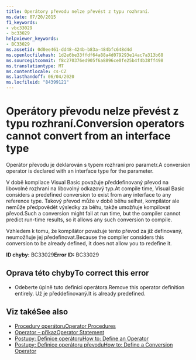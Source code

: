 ```yaml
---
title: Operátory převodu nelze převést z typu rozhraní.
ms.date: 07/20/2015
f1_keywords:
- vbc33029
- bc33029
helpviewer_keywords:
- BC33029
ms.assetid: 0d0ee461-dd48-424b-b83a-484bfc648d4d
ms.openlocfilehash: 1d2e6be33ffdf64a88a4d079293e14ac7a313b68
ms.sourcegitcommit: f8c270376ed905f6a8896ce0fe25b4f4b38ff498
ms.translationtype: MT
ms.contentlocale: cs-CZ
ms.lasthandoff: 06/04/2020
ms.locfileid: "84399121"
---
```

# <a name="conversion-operators-cannot-convert-from-an-interface-type"></a><span data-ttu-id="37697-102">Operátory převodu nelze převést z typu rozhraní.</span><span class="sxs-lookup"><span data-stu-id="37697-102">Conversion operators cannot convert from an interface type</span></span>
<span data-ttu-id="37697-103">Operátor převodu je deklarován s typem rozhraní pro parametr.</span><span class="sxs-lookup"><span data-stu-id="37697-103">A conversion operator is declared with an interface type for the parameter.</span></span>  
  
 <span data-ttu-id="37697-104">V době kompilace Visual Basic považuje předdefinovaný převod na libovolné rozhraní na libovolný odkazový typ.</span><span class="sxs-lookup"><span data-stu-id="37697-104">At compile time, Visual Basic considers a predefined conversion to exist from any interface to any reference type.</span></span> <span data-ttu-id="37697-105">Takový převod může v době běhu selhat, kompilátor ale nemůže předpovědět výsledky za běhu, takže umožňuje kompilovat převod.</span><span class="sxs-lookup"><span data-stu-id="37697-105">Such a conversion might fail at run time, but the compiler cannot predict run-time results, so it allows any such conversion to compile.</span></span>  
  
 <span data-ttu-id="37697-106">Vzhledem k tomu, že kompilátor považuje tento převod za již definovaný, neumožňuje jej předefinovat.</span><span class="sxs-lookup"><span data-stu-id="37697-106">Because the compiler considers this conversion to be already defined, it does not allow you to redefine it.</span></span>  
  
 <span data-ttu-id="37697-107">**ID chyby:** BC33029</span><span class="sxs-lookup"><span data-stu-id="37697-107">**Error ID:** BC33029</span></span>  
  
## <a name="to-correct-this-error"></a><span data-ttu-id="37697-108">Oprava této chyby</span><span class="sxs-lookup"><span data-stu-id="37697-108">To correct this error</span></span>  
  
- <span data-ttu-id="37697-109">Odeberte úplně tuto definici operátora.</span><span class="sxs-lookup"><span data-stu-id="37697-109">Remove this operator definition entirely.</span></span> <span data-ttu-id="37697-110">Už je předdefinovaný.</span><span class="sxs-lookup"><span data-stu-id="37697-110">It is already predefined.</span></span>  
  
## <a name="see-also"></a><span data-ttu-id="37697-111">Viz také</span><span class="sxs-lookup"><span data-stu-id="37697-111">See also</span></span>

- [<span data-ttu-id="37697-112">Procedury operátoru</span><span class="sxs-lookup"><span data-stu-id="37697-112">Operator Procedures</span></span>](../programming-guide/language-features/procedures/operator-procedures.md)
- [<span data-ttu-id="37697-113">Operator – příkaz</span><span class="sxs-lookup"><span data-stu-id="37697-113">Operator Statement</span></span>](../language-reference/statements/operator-statement.md)
- [<span data-ttu-id="37697-114">Postupy: Definice operátoru</span><span class="sxs-lookup"><span data-stu-id="37697-114">How to: Define an Operator</span></span>](../programming-guide/language-features/procedures/how-to-define-an-operator.md)
- [<span data-ttu-id="37697-115">Postupy: Definice operátoru převodu</span><span class="sxs-lookup"><span data-stu-id="37697-115">How to: Define a Conversion Operator</span></span>](../programming-guide/language-features/procedures/how-to-define-a-conversion-operator.md)

